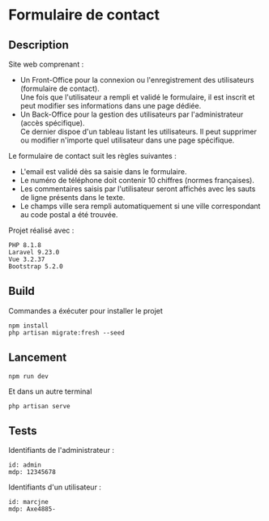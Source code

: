 # Formulaire de contact

## Description

Site web comprenant :
- Un Front-Office pour la connexion ou l'enregistrement des utilisateurs (formulaire de contact).<br/>
  Une fois que l'utilisateur a rempli et validé le formulaire, il est inscrit et peut modifier ses informations dans une page dédiée.
- Un Back-Office pour la gestion des utilisateurs par l'administrateur (accès spécifique).<br/>
  Ce dernier dispoe d'un tableau listant les utilisateurs. Il peut supprimer ou modifier n'importe quel utilisateur dans une page spécifique.

Le formulaire de contact suit les règles suivantes :
- L'email est validé dès sa saisie dans le formulaire.
- Le numéro de téléphone doit contenir 10 chiffres (normes françaises).
- Les commentaires saisis par l'utilisateur seront affichés avec les sauts de ligne présents dans le texte.
- Le champs ville sera rempli automatiquement si une ville correspondant au code postal a été trouvée.


Projet réalisé avec :
```
PHP 8.1.8
Laravel 9.23.0
Vue 3.2.37
Bootstrap 5.2.0
```

## Build


Commandes a éxécuter pour installer le projet

```
npm install
php artisan migrate:fresh --seed
```
## Lancement

```
npm run dev
```

Et dans un autre terminal

```
php artisan serve
```
## Tests

Identifiants de l'administrateur :
```
id: admin
mdp: 12345678
```
Identifiants d'un utilisateur :
```
id: marcjne
mdp: Axe4885-
```